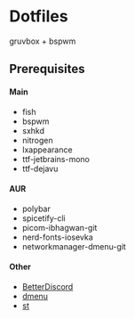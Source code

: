 # Dotfiles
gruvbox + bspwm

## Prerequisites

#### Main
- fish
- bspwm
- sxhkd
- nitrogen
- lxappearance
- ttf-jetbrains-mono
- ttf-dejavu

#### AUR
- polybar
- spicetify-cli
- picom-ibhagwan-git
- nerd-fonts-iosevka
- networkmanager-dmenu-git

#### Other
- [BetterDiscord](https://github.com/BetterDiscord/BetterDiscord/)
- [dmenu](https://github.com/ozpv/dmenu)
- [st](https://github.com/ozpv/st)
